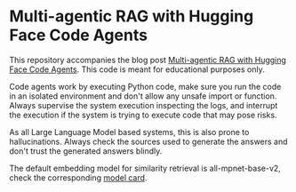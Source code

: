 # Multi-agentic RAG with Hugging Face Code Agents

This repository accompanies the blog post [Multi-agentic RAG with Hugging Face Code Agents](https://medium.com/towards-data-science/multi-agentic-rag-with-hugging-face-code-agents-005822122930). This code is meant for educational purposes only. 

Code agents work by executing Python code, make sure you run the code in an isolated environment and don't allow any unsafe import or function. Always supervise the system execution inspecting the logs, and interrupt the execution if the system is trying to execute code that may pose risks.

As all Large Language Model based systems, this is also prone to hallucinations. Always check the sources used to generate the answers and don't trust the generated answers blindly.

The default embedding model for similarity retrieval is all-mpnet-base-v2, check the corresponding [model card](https://huggingface.co/sentence-transformers/all-mpnet-base-v2).
